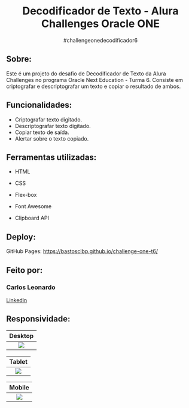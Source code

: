 <div align="center">

# Decodificador de Texto - Alura Challenges Oracle ONE

#challengeonedecodificador6

</div>

## Sobre:

Este é um projeto do desafio de Decodificador de Texto da Alura Challenges no programa Oracle Next Education - Turma 6.
Consiste em criptografar e descriptografar um texto e copiar o resultado de ambos.

## Funcionalidades:

-   Criptografar texto digitado.
-   Descriptografar texto digitado.
-   Copiar texto de saída.
-   Alertar sobre o texto copiado.

## Ferramentas utilizadas:

-   HTML

-   CSS

-   Flex-box

-   Font Awesome

-   Clipboard API

## Deploy:

GitHub Pages: https://bastosclbp.github.io/challenge-one-t6/

## Feito por:

### Carlos Leonardo

[Linkedin](https://www.linkedin.com/in/carlos-leonardo-es/)

## Responsividade:

<div align="center">

|                                                      Desktop                                                      |
| :---------------------------------------------------------------------------------------------------------------: |
| <img src="https://github.com/bastosclbp/challenge-one-t6/assets/85074809/fd3bdc6b-f03d-4ef6-9b68-68ac4fe5b34f" /> |

|                                                      Tablet                                                       |
| :---------------------------------------------------------------------------------------------------------------: |
| <img src="https://github.com/bastosclbp/challenge-one-t6/assets/85074809/ef1abebf-7c32-4cd1-8327-b612c2a7fcb4" /> |

|                                                      Mobile                                                       |
| :---------------------------------------------------------------------------------------------------------------: |
| <img src="https://github.com/bastosclbp/challenge-one-t6/assets/85074809/a0fe260e-6eca-4161-9401-880cbd93274b" /> |

</div>

```

```
